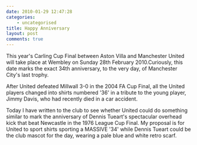 ```yaml
---
date: 2010-01-29 12:47:28
categories:
    - uncategorised
title: Happy Anniversary
layout: post
comments: true
---
```

This year's Carling Cup Final between Aston Villa and Manchester United
will take place at Wembley on Sunday 28th February 2010.Curiously, this
date marks the exact 34th anniversary, to the very day, of Manchester
City's last trophy.

After United defeated Millwall 3-0 in the 2004 FA Cup Final, all the
United players changed into shirts numbered '36' in a tribute to the
young player, Jimmy Davis, who had recently died in a car
accident.

Today I have written to the club to see whether United could do
something similar to mark the anniversary of Dennis Tueart's
spectacular overhead kick that beat Newcastle in the 1976 League Cup
Final. My proposal is for United to sport shirts sporting a MASSIVE
'34' while Dennis Tueart could be the club mascot for the day, wearing
a pale blue and white retro scarf.
